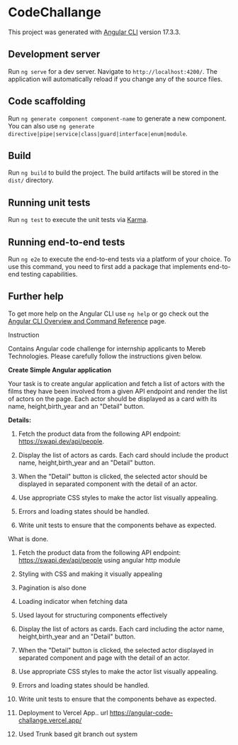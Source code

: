 # CodeChallange

This project was generated with [Angular CLI](https://github.com/angular/angular-cli) version 17.3.3.

## Development server

Run `ng serve` for a dev server. Navigate to `http://localhost:4200/`. The application will automatically reload if you change any of the source files.

## Code scaffolding

Run `ng generate component component-name` to generate a new component. You can also use `ng generate directive|pipe|service|class|guard|interface|enum|module`.

## Build

Run `ng build` to build the project. The build artifacts will be stored in the `dist/` directory.

## Running unit tests

Run `ng test` to execute the unit tests via [Karma](https://karma-runner.github.io).

## Running end-to-end tests

Run `ng e2e` to execute the end-to-end tests via a platform of your choice. To use this command, you need to first add a package that implements end-to-end testing capabilities.

## Further help

To get more help on the Angular CLI use `ng help` or go check out the [Angular CLI Overview and Command Reference](https://angular.io/cli) page.













Instruction

Contains Angular code challenge for internship applicants to Mereb Technologies. Please carefully follow the instructions given below.

**Create Simple Angular application**

Your task is to create angular application and fetch a list of actors with the films they have been involved from a given API endpoint and render the list of actors on the page. Each actor should be displayed as a card with its name, height,birth_year and an "Detail" button.

**Details:**

1. Fetch the product data from the following API endpoint: https://swapi.dev/api/people.

2. Display the list of actors as cards. Each card should include the product name, height,birth_year and an "Detail" button.

3. When the "Detail" button is clicked, the selected actor should be displayed in separated component with the detail of an actor.

4. Use appropriate CSS styles to make the actor list visually appealing.

5. Errors and loading states should be handled.
6. Write unit tests to ensure that the components behave as expected.










What is done.

1. Fetch the product data from the following API endpoint: https://swapi.dev/api/people using angular http module

2. Styling with CSS and making it visually appealing

3. Pagination is also done

4. Loading indicator when fetching data

5. Used layout for structuring components effectively

6. Display the list of actors as cards. Each card including the actor name, height,birth_year and an "Detail" button.

7. When the "Detail" button is clicked, the selected actor displayed in separated component and page with the detail of an actor.

8. Use appropriate CSS styles to make the actor list visually appealing.

9. Errors and loading states should be handled.

10. Write unit tests to ensure that the components behave as expected.

11. Deployment to Vercel App.. url https://angular-code-challange.vercel.app/

12. Used Trunk based git branch out system